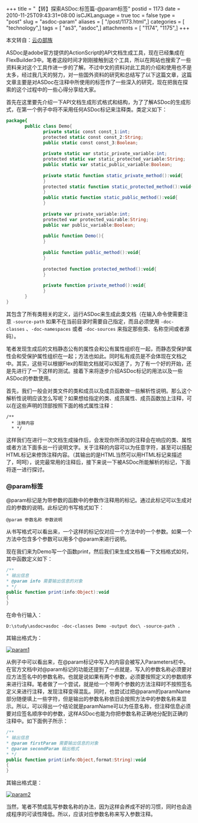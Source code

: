 +++
title = "【转】探索ASDoc:标签篇-@param标签"
postid = 1173
date = 2010-11-25T09:43:31+08:00
isCJKLanguage = true
toc = false
type = "post"
slug = "asdoc-param"
aliases = [ "/post/1173.html",]
categories = [ "technology",]
tags = [ "as3", "asdoc",]
attachments = [ "1174", "1175",]
+++


本文转自：[云の部族](http://hi.baidu.com/vim888/blog/item/f8cbd812f08ab8c5c2fd7839.html)


ASDoc是adobe官方提供的ActionScript的API文档生成工具，现在已经集成在FlexBuilder3中。笔者这段时间才刚刚接触到这个工具，所以在网站也搜索了一些资料来对这个工具作进一步的了解。不过中文的资料对此工具的介绍和使用也不是太多，经过我几天的努力，对一些国外资料的研究和总结写了以下这篇文章，这篇文章主要是对ASDoc在注释中所使用的标签作了一些深入的研究，现在把我在探索的这个过程中的一些心得分享给大家。

首先在这里要先介绍一下API文档生成形式格式和结构，为了了解ASDoc的生成形式，在第一个例子中将不采用任何ASDoc标记来注释类。类定义如下：<!--more-->

``` actionscript
package{
       public class Demo{
              private static const const_1:int;
              protected static const const_2:String;
              public static const const_3:Boolean;
             
              private static var static_private_variable:int;
              protected static var static_protected_variable:String;
              public static var static_public_variable:Boolean;
             
              private static function static_private_method():void{
              }
              protected static function static_protected_method():void{
              }
              public static function static_public_method():void{
              }
             
              private var private_variable:int;
              protected var protected_vairable:String;
              public var public_variable:Boolean;
             
              public function Demo(){
              }
             
              public function public_method():void{
              }
             
              protected function protected_method():void{
              }
             
              private function private_method():void{
              }
       }
}
```

其包含了所有类相关的定义，运行ASDoc来生成此类文档（在输入命令使需要注意 `-source-path` 如果不在当前目录时需要自己指定，而且必须使用 `-doc-classes` 、`-doc-namespaces` 或者 `-doc-sources` 来指定那些类、名称空间或者源码）。

笔者发现生成后的文档静态公有的属性会和公有属性组织在一起，而静态受保护属性会和受保护属性组织在一起；方法也如此。同时私有成员是不会体现在文档之中。其实，这些可以根据Flex的帮助文档就可以知道了，为了有一个好的开始，还是先进行了一下这样的测试。接着下来将逐步介绍ASDoc标记的用法以及一些ASDoc的参数使用。  

首先，我们一般会对类文件的类和成员以及成员函数做一些解析性说明。那么这个解析性说明应该怎么写呢？如果想给指定的类、成员属性、成员函数加上注释，可以在这些声明的顶部按照下面的格式属性注释：

```
/**
  * 注释内容
  * */
```

这样我们在进行一次文档生成操作后，会发现你所添加的注释会在响应的类、属性或者方法下面多出一行说明文字。关于注释的内容可以为任意字符，甚至可以搭配HTML标记来修饰注释内容。（其输出的是HTML当然可以用HTML标记来描述了，呵呵），说完最常用的注释后，接下来说一下被ASDoc所能解析的标记，下面将逐一进行探讨。

### @param标签

@param标记是为带参数的函数中的参数作注释用的标记。通过此标记可以生成对应的参数的说明。此标记的书写格式如下：

`@param 参数名称 参数说明`

从书写格式可以看出来，一个这样的标记仅对应一个方法中的一个参数。如果一个方法中包含多个参数可以用多个@param来进行说明。  

现在我们来为Demo写一个函数print，然后我们来生成文档看一下文档格式如何，其中函数定义如下：

``` actionscript
/**
* 输出信息
* @param info 需要输出信息的对象
* */
public function print(info:Object):void
{
}
```

在命令行输入：

`D:\study\asdoc>asdoc -doc-classes Demo -output doc\ -source-path .`

其输出格式为：

[![](/uploads/2010/11/param1.jpg "param1")](/uploads/2010/11/param1.jpg)

从例子中可以看出来，在@param标记中写入的内容会被写入Parameters栏中。在官方文档中对@param标记的功能还提到了一点就是，写入的参数名称必须要对应方法签名中的参数名称。也就是说如果有两个参数，必须要按照定义的参数顺序来进行注释。笔者做了一个尝试，就是给一个带两个参数的方法注释时不按照签名定义来进行注释，发现注释变得混乱。同时，也尝试过把@param的paramName部分随便填上一些字符，但是输出的参数名称依旧会按照方法中的参数名称来显示。所以，可以得出一个结论就是paramName可以为任意名称，但注释信息必须要对应签名顺序中的参数，这样ASDoc也能为你把参数名称正确地分配到正确的注释中。如下面例子所示：

``` actionscript
/**
* 输出信息
* @param firstParam 需要输出信息的对象
* @param secondParam 输出格式
* */
public function print(info:Object,format:String):void
{
}
```

其输出格式是：

[![](/uploads/2010/11/param2.jpg "param2")](t/uploads/2010/11/param2.jpg)

当然，笔者不赞成乱写参数名称的办法，因为这样会养成不好的习惯，同时也会造成程序的可读性降低。所以，应该对应参数名称来写入参数注释。

